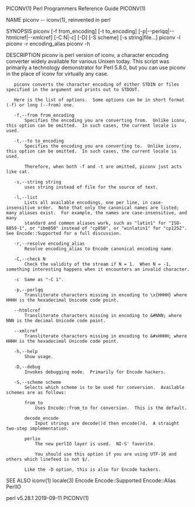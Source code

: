 PICONV(1)                                                                              Perl Programmers Reference Guide                                                                             PICONV(1)

NAME
       piconv -- iconv(1), reinvented in perl

SYNOPSIS
         piconv [-f from_encoding] [-t to_encoding]
                [-p|--perlqq|--htmlcref|--xmlcref] [-C N|-c] [-D] [-S scheme]
                [-s string|file...]
         piconv -l
         piconv -r encoding_alias
         piconv -h

DESCRIPTION
       piconv is perl version of iconv, a character encoding converter widely available for various Unixen today.  This script was primarily a technology demonstrator for Perl 5.8.0, but you can use piconv
       in the place of iconv for virtually any case.

       piconv converts the character encoding of either STDIN or files specified in the argument and prints out to STDOUT.

       Here is the list of options.  Some options can be in short format (-f) or long (--from) one.

       -f,--from from_encoding
           Specifies the encoding you are converting from.  Unlike iconv, this option can be omitted.  In such cases, the current locale is used.

       -t,--to to_encoding
           Specifies the encoding you are converting to.  Unlike iconv, this option can be omitted.  In such cases, the current locale is used.

           Therefore, when both -f and -t are omitted, piconv just acts like cat.

       -s,--string string
           uses string instead of file for the source of text.

       -l,--list
           Lists all available encodings, one per line, in case-insensitive order.  Note that only the canonical names are listed; many aliases exist.  For example, the names are case-insensitive, and many
           standard and common aliases work, such as "latin1" for "ISO-8859-1", or "ibm850" instead of "cp850", or "winlatin1" for "cp1252".  See Encode::Supported for a full discussion.

       -r,--resolve encoding_alias
           Resolve encoding_alias to Encode canonical encoding name.

       -C,--check N
           Check the validity of the stream if N = 1.  When N = -1, something interesting happens when it encounters an invalid character.

       -c  Same as "-C 1".

       -p,--perlqq
           Transliterate characters missing in encoding to \x{HHHH} where HHHH is the hexadecimal Unicode code point.

       --htmlcref
           Transliterate characters missing in encoding to &#NNN; where NNN is the decimal Unicode code point.

       --xmlcref
           Transliterate characters missing in encoding to &#xHHHH; where HHHH is the hexadecimal Unicode code point.

       -h,--help
           Show usage.

       -D,--debug
           Invokes debugging mode.  Primarily for Encode hackers.

       -S,--scheme scheme
           Selects which scheme is to be used for conversion.  Available schemes are as follows:

           from_to
               Uses Encode::from_to for conversion.  This is the default.

           decode_encode
               Input strings are decode()d then encode()d.  A straight two-step implementation.

           perlio
               The new perlIO layer is used.  NI-S' favorite.

               You should use this option if you are using UTF-16 and others which linefeed is not $/.

           Like the -D option, this is also for Encode hackers.

SEE ALSO
       iconv(1) locale(3) Encode Encode::Supported Encode::Alias PerlIO

perl v5.28.1                                                                                      2019-09-11                                                                                        PICONV(1)
